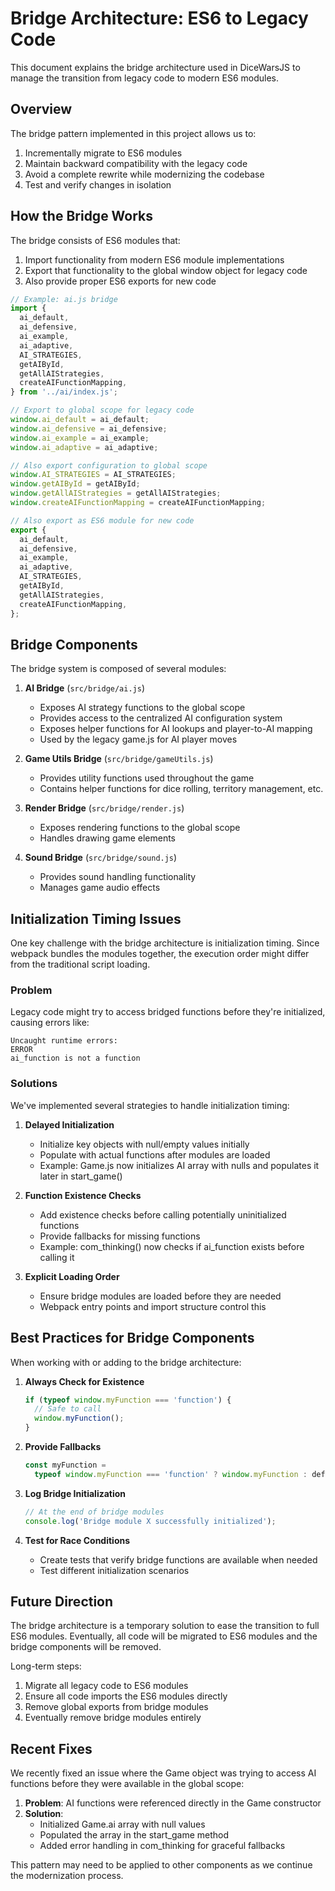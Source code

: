 # Bridge Architecture: ES6 to Legacy Code

This document explains the bridge architecture used in DiceWarsJS to manage the transition from legacy code to modern ES6 modules.

## Overview

The bridge pattern implemented in this project allows us to:

1. Incrementally migrate to ES6 modules
2. Maintain backward compatibility with the legacy code
3. Avoid a complete rewrite while modernizing the codebase
4. Test and verify changes in isolation

## How the Bridge Works

The bridge consists of ES6 modules that:

1. Import functionality from modern ES6 module implementations
2. Export that functionality to the global window object for legacy code
3. Also provide proper ES6 exports for new code

```javascript
// Example: ai.js bridge
import {
  ai_default,
  ai_defensive,
  ai_example,
  ai_adaptive,
  AI_STRATEGIES,
  getAIById,
  getAllAIStrategies,
  createAIFunctionMapping,
} from '../ai/index.js';

// Export to global scope for legacy code
window.ai_default = ai_default;
window.ai_defensive = ai_defensive;
window.ai_example = ai_example;
window.ai_adaptive = ai_adaptive;

// Also export configuration to global scope
window.AI_STRATEGIES = AI_STRATEGIES;
window.getAIById = getAIById;
window.getAllAIStrategies = getAllAIStrategies;
window.createAIFunctionMapping = createAIFunctionMapping;

// Also export as ES6 module for new code
export {
  ai_default,
  ai_defensive,
  ai_example,
  ai_adaptive,
  AI_STRATEGIES,
  getAIById,
  getAllAIStrategies,
  createAIFunctionMapping,
};
```

## Bridge Components

The bridge system is composed of several modules:

1. **AI Bridge** (`src/bridge/ai.js`)

   - Exposes AI strategy functions to the global scope
   - Provides access to the centralized AI configuration system
   - Exposes helper functions for AI lookups and player-to-AI mapping
   - Used by the legacy game.js for AI player moves

2. **Game Utils Bridge** (`src/bridge/gameUtils.js`)

   - Provides utility functions used throughout the game
   - Contains helper functions for dice rolling, territory management, etc.

3. **Render Bridge** (`src/bridge/render.js`)

   - Exposes rendering functions to the global scope
   - Handles drawing game elements

4. **Sound Bridge** (`src/bridge/sound.js`)
   - Provides sound handling functionality
   - Manages game audio effects

## Initialization Timing Issues

One key challenge with the bridge architecture is initialization timing. Since webpack bundles the modules together, the execution order might differ from the traditional script loading.

### Problem

Legacy code might try to access bridged functions before they're initialized, causing errors like:

```
Uncaught runtime errors:
ERROR
ai_function is not a function
```

### Solutions

We've implemented several strategies to handle initialization timing:

1. **Delayed Initialization**

   - Initialize key objects with null/empty values initially
   - Populate with actual functions after modules are loaded
   - Example: Game.js now initializes AI array with nulls and populates it later in start_game()

2. **Function Existence Checks**

   - Add existence checks before calling potentially uninitialized functions
   - Provide fallbacks for missing functions
   - Example: com_thinking() now checks if ai_function exists before calling it

3. **Explicit Loading Order**
   - Ensure bridge modules are loaded before they are needed
   - Webpack entry points and import structure control this

## Best Practices for Bridge Components

When working with or adding to the bridge architecture:

1. **Always Check for Existence**

   ```javascript
   if (typeof window.myFunction === 'function') {
     // Safe to call
     window.myFunction();
   }
   ```

2. **Provide Fallbacks**

   ```javascript
   const myFunction =
     typeof window.myFunction === 'function' ? window.myFunction : defaultImplementation;
   ```

3. **Log Bridge Initialization**

   ```javascript
   // At the end of bridge modules
   console.log('Bridge module X successfully initialized');
   ```

4. **Test for Race Conditions**
   - Create tests that verify bridge functions are available when needed
   - Test different initialization scenarios

## Future Direction

The bridge architecture is a temporary solution to ease the transition to full ES6 modules. Eventually, all code will be migrated to ES6 modules and the bridge components will be removed.

Long-term steps:

1. Migrate all legacy code to ES6 modules
2. Ensure all code imports the ES6 modules directly
3. Remove global exports from bridge modules
4. Eventually remove bridge modules entirely

## Recent Fixes

We recently fixed an issue where the Game object was trying to access AI functions before they were available in the global scope:

1. **Problem**: AI functions were referenced directly in the Game constructor
2. **Solution**:
   - Initialized Game.ai array with null values
   - Populated the array in the start_game method
   - Added error handling in com_thinking for graceful fallbacks

This pattern may need to be applied to other components as we continue the modernization process.
